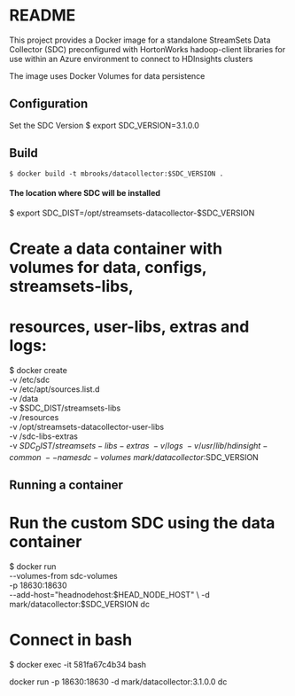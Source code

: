 # README

This project provides a Docker image for a standalone StreamSets Data Collector (SDC)
preconfigured with  HortonWorks hadoop-client libraries for use within an Azure 
environment to connect to HDInsights clusters

The image uses Docker Volumes for data persistence

## Configuration

Set the SDC Version
	$ export SDC_VERSION=3.1.0.0



## Build
	$ docker build -t mbrooks/datacollector:$SDC_VERSION .

#### The location where SDC will be installed
$ export SDC_DIST=/opt/streamsets-datacollector-$SDC_VERSION


# Create a data container with volumes for data, configs, streamsets-libs, 
# resources, user-libs, extras and logs:



$ docker create \
 -v /etc/sdc \
 -v /etc/apt/sources.list.d \
 -v /data \
 -v $SDC_DIST/streamsets-libs \
 -v /resources \
 -v /opt/streamsets-datacollector-user-libs \
 -v /sdc-libs-extras \
 -v $SDC_DIST/streamsets-libs-extras \
 -v /logs \
 -v /usr/lib/hdinsight-common \
 --name sdc-volumes \
 mark/datacollector:$SDC_VERSION



## Running a container
# Run the custom SDC using the data container
$ docker run \
 --volumes-from sdc-volumes \
 -p 18630:18630  \
 --add-host="headnodehost:$HEAD_NODE_HOST" \
 -d mark/datacollector:$SDC_VERSION dc 
 
 
 
# Connect in bash 
$ docker exec -it 581fa67c4b34 bash

docker run  -p 18630:18630 -d mark/datacollector:3.1.0.0 dc 

